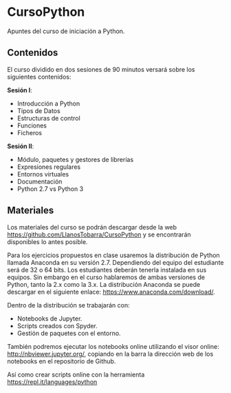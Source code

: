 # CursoPython
Apuntes del curso de iniciación a Python.

## Contenidos
El curso dividido en dos sesiones de 90 minutos versará sobre los siguientes contenidos:

**Sesión I**:
  -	Introducción a Python
  -	Tipos de Datos
  -	Estructuras de control
  -	Funciones
  -	Ficheros
  
**Sesión II**:
  -	Módulo, paquetes y gestores de librerías
  -	Expresiones regulares
  - Entornos virtuales
  - Documentación
  -	Python 2.7 vs Python 3
  
## Materiales
Los materiales del curso se podrán descargar desde la web https://github.com/LlanosTobarra/CursoPython y se encontrarán disponibles lo antes posible.

Para los ejercicios propuestos en clase usaremos la distribución de Python llamada Anaconda en su versión 2.7. Dependiendo del equipo del estudiante será de 32 o 64 bits. Los estudiantes deberán tenerla instalada en sus equipos. Sin embargo en el curso hablaremos de ambas versiones de Python, tanto la 2.x como la 3.x.
La distribución Anaconda se puede descargar en el siguiente enlace: https://www.anaconda.com/download/.

Dentro de la distribución se trabajarán con:
  -	Notebooks de Jupyter.
  -	Scripts creados con Spyder.
  - Gestión de paquetes con el entorno.
  
  
También podremos ejecutar los notebooks online utilizando el visor online: http://nbviewer.jupyter.org/, copiando en la barra la dirección web de los notebooks en el repositorio de Github.
 
Así como crear scripts online con la herramienta https://repl.it/languages/python
